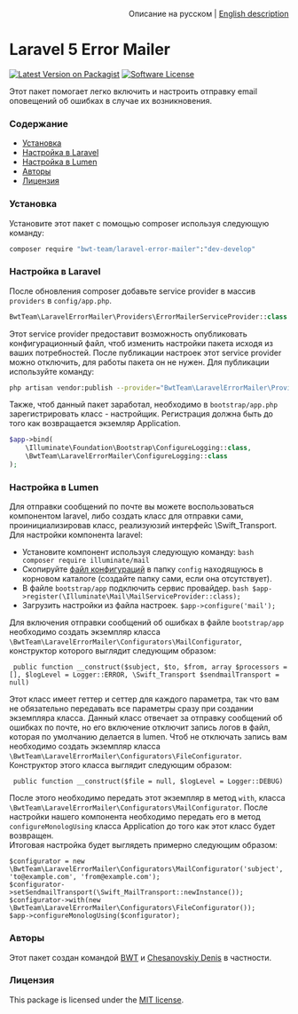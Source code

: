 <p align="right">
Описание на русском | <a href="README_EN.md">English description</a> 
</p>

# Laravel 5 Error Mailer

[![Latest Version on Packagist][ico-version]][link-packagist]
[![Software License][ico-license]](LICENSE.md)

Этот пакет помогает легко включить и настроить отправку email оповещений об ошибках в случае их возникновения.
 
### Содержание

- [Установка](#Установка)
- [Настройка в Laravel](#Настройка-в-laravel)
- [Настройка в Lumen](#Настройка-в-lumen)
- [Авторы](#Авторы)
- [Лицензия](#Лицензия)

### Установка

Установите этот пакет с помощью composer используя следующую команду:

```bash
composer require "bwt-team/laravel-error-mailer":"dev-develop"
```

### Настройка в Laravel

После обновления composer добавьте service provider в массив `providers` в `config/app.php`. 

```php
BwtTeam\LaravelErrorMailer\Providers\ErrorMailerServiceProvider::class
```

Этот service provider предоставит возможность опубликовать конфигурационный файл, чтоб изменить настройки пакета исходя из ваших потребностей.
После публикации настроек этот service provider можно отключить, для работы пакета он не нужен. Для публикации используйте команду:

```bash
php artisan vendor:publish --provider="BwtTeam\LaravelErrorMailer\Providers\ErrorMailerServiceProvider" --tag=config
```

Также, чтоб данный пакет заработал, необходимо в `bootstrap/app.php` зарегистрировать класс - настройщик. Регистрация должна быть до того как возвращается экземляр Application.

```php
$app->bind(
    \Illuminate\Foundation\Bootstrap\ConfigureLogging::class,
    \BwtTeam\LaravelErrorMailer\ConfigureLogging::class
);
```

### Настройка в Lumen

Для отправки сообщений по почте вы можете воспользоваться компонентом laravel, либо создать класс для отправки сами, проинициализировав класс, реализуюзий интерфейс \Swift_Transport.
Для настройки компонента laravel:

   - Установите компонент используя следующую команду:
    ```bash
    composer require illuminate/mail
    ```
   - Скопируйте [файл конфигураций](https://github.com/laravel/laravel/blob/master/config/mail.php) в папку `config` находящуюсь в корновом каталоге (создайте папку сами, если она отсутствует).
   - В файле `bootstrap/app` подключить сервис провайдер.
    ```bash
    $app->register(\Illuminate\Mail\MailServiceProvider::class);
    ```
   - Загрузить настройки из файла настроек.
    ```
    $app->configure('mail');
    ```

Для включения отправки сообщений об ошибках в файле `bootstrap/app` необходимо создать экземпляр класса `\BwtTeam\LaravelErrorMailer\Configurators\MailConfigurator`, конструктор которого выглядит следующим образом:

```
 public function __construct($subject, $to, $from, array $processors = [], $logLevel = Logger::ERROR, \Swift_Transport $sendmailTransport = null)
```

Этот класс имеет геттер и сеттер для каждого параметра, так что вам не обязательно передавать все параметры сразу при создании экземпляра класса.
Данный класс отвечает за отправку сообщений об ошибках по почте, но его включение отключит запись логов в файл, которая по умолчанию делается в lumen.
Чтоб не отключать запись вам необходимо создать экземпляр класса `\BwtTeam\LaravelErrorMailer\Configurators\FileConfigurator`. Конструктор этого класса выглядит следующим образом:

```
 public function __construct($file = null, $logLevel = Logger::DEBUG)
```
 
После этого необходимо передать этот экземпляр в метод `with`, класса `\BwtTeam\LaravelErrorMailer\Configurators\MailConfigurator`.
После настройки нашего компонента необходимо передать его в метод `configureMonologUsing` класса Application до того как этот класс будет возвращен.<br />
Итоговая настройка будет выглядеть примерно следующим образом:

```
$configurator = new \BwtTeam\LaravelErrorMailer\Configurators\MailConfigurator('subject', 'to@example.com', 'from@example.com');
$configurator->setSendmailTransport(\Swift_MailTransport::newInstance());
$configurator->with(new \BwtTeam\LaravelErrorMailer\Configurators\FileConfigurator());
$app->configureMonologUsing($configurator);
```

### Авторы

Этот пакет создан командой [BWT](http://www.groupbwt.com/) и [Chesanovskiy Denis](mailto:chesanovskiy_dv@gmail.com) в частности.

### Лицензия

This package is licensed under the [MIT license](LICENSE.md).

[ico-version]: https://img.shields.io/badge/packagist-dev--develop-orange.svg?style=flat-square
[ico-license]: https://img.shields.io/badge/license-MIT-brightgreen.svg?style=flat-square

[link-packagist]: https://packagist.org/packages/bwt-team/laravel-error-mailer#dev-develop